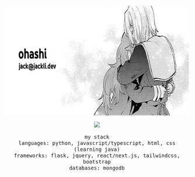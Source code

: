 <p align="center">
  <img src="https://github.com/jckli/jckli/blob/main/banner.png" width="auto" height="300">
</p>
<p align="center">
  <img src="https://hits.link/hits?url=https%3A%2F%2Fgithub.com%2Fjckli&bgRight=FAA0A0" width="100px"/>
</p>
<p align="center">
  <samp>
    my stack
    <br>
    languages: python, javascript/typescript, html, css (learning java)
    <br>
    frameworks: flask, jquery, react/next.js, tailwindcss, bootstrap
    <br>
    databases: mongodb
  </samp>
</p>